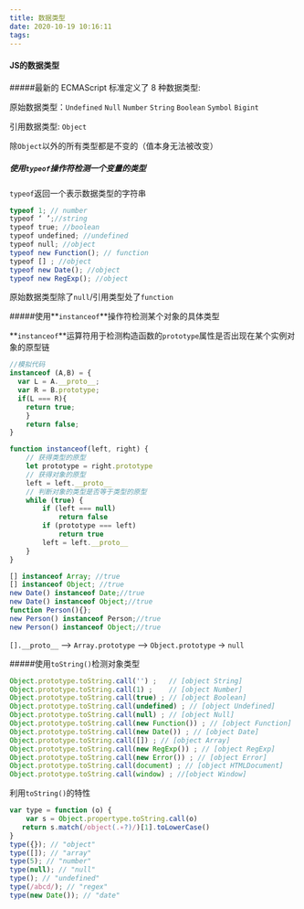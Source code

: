 ```yaml
---
title: 数据类型
date: 2020-10-19 10:16:11
tags:
---
```


#### JS的数据类型

#####最新的 ECMAScript 标准定义了 8 种数据类型:

原始数据类型：`Undefined` `Null` `Number` `String`  `Boolean`  `Symbol` `Bigint`

引用数据类型: `Object`

除`Object`以外的所有类型都是不变的（值本身无法被改变）

##### 使用`typeof`操作符检测一个变量的类型

`typeof`返回一个表示数据类型的字符串

```js
typeof 1; // number
typeof ‘ ’;//string
typeof true; //boolean
typeof undefined; //undefined
typeof null; //object
typeof new Function(); // function
typeof [] ; //object
typeof new Date(); //object
typeof new RegExp(); //object
```

原始数据类型除了`null`/引用类型处了`function`

#####使用**`instanceof`**操作符检测某个对象的具体类型

**`instanceof`**运算符用于检测构造函数的`prototype`属性是否出现在某个实例对象的原型链

```js
//模拟代码
instanceof (A,B) = {
  var L = A.__proto__;
  var R = B.prototype;
  if(L === R){
    return true;
	}
	return false;
}
```

```js
function instanceof(left, right) {
    // 获得类型的原型
    let prototype = right.prototype
    // 获得对象的原型
    left = left.__proto__
    // 判断对象的类型是否等于类型的原型
    while (true) {
    	if (left === null)
    		return false
    	if (prototype === left)
    		return true
    	left = left.__proto__
    }
}
```



```js
[] instanceof Array; //true
[] instanceof Object; //true
new Date() instanceof Date;//true
new Date() instanceof Object;//true
function Person(){};
new Person() instanceof Person;//true
new Person() instanceof Object;//true
```

`[].__proto__` --> `Array.prototype` --> `Object.prototype` -> `null`

#####使用`toString()`检测对象类型

```js
Object.prototype.toString.call('') ;   // [object String]
Object.prototype.toString.call(1) ;    // [object Number]
Object.prototype.toString.call(true) ; // [object Boolean]
Object.prototype.toString.call(undefined) ; // [object Undefined]
Object.prototype.toString.call(null) ; // [object Null]
Object.prototype.toString.call(new Function()) ; // [object Function]
Object.prototype.toString.call(new Date()) ; // [object Date]
Object.prototype.toString.call([]) ; // [object Array]
Object.prototype.toString.call(new RegExp()) ; // [object RegExp]
Object.prototype.toString.call(new Error()) ; // [object Error]
Object.prototype.toString.call(document) ; // [object HTMLDocument]
Object.prototype.toString.call(window) ; //[object Window]
```

利用`toString()`的特性

```js
var type = function (o) {
    var s = Object.propertype.toString.call(o)
   return s.match(/object(.∗?)/)[1].toLowerCase()
}
type({}); // "object"
type([]); // "array"
type(5); // "number"
type(null); // "null"
type(); // "undefined"
type(/abcd/); // "regex"
type(new Date()); // "date"
```


